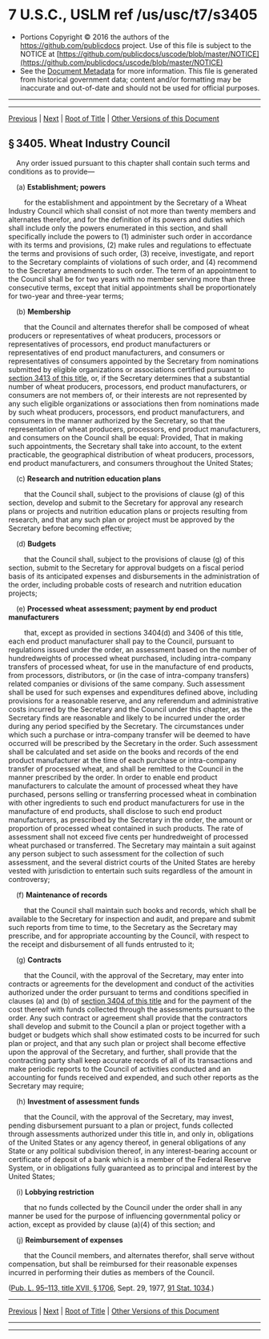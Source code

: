 ---
---

# 7 U.S.C., USLM ref /us/usc/t7/s3405

* Portions Copyright © 2016 the authors of the https://github.com/publicdocs project.
  Use of this file is subject to the NOTICE at [https://github.com/publicdocs/uscode/blob/master/NOTICE](https://github.com/publicdocs/uscode/blob/master/NOTICE)
* See the [Document Metadata](././../../../..//README.md) for more information.
  This file is generated from historical government data; content and/or formatting may be inaccurate and out-of-date and should not be used for official purposes.

----------
----------

[Previous](./../../../..//us/usc/t7/ch65/m__us_usc_t7_s3404.md) | [Next](./../../../..//us/usc/t7/ch65/m__us_usc_t7_s3406.md) | [Root of Title](./../../../../) | [Other Versions of this Document](https://publicdocs.github.io/go/links?ns=uslm&ref=%2Fus%2Fusc%2Ft7%2Fs3405)

## § 3405. Wheat Industry Council

    Any order issued pursuant to this chapter shall contain such terms and conditions as to provide—

    (a) __Establishment; powers__ 

        for the establishment and appointment by the Secretary of a Wheat Industry Council which shall consist of not more than twenty members and alternates therefor, and for the definition of its powers and duties which shall include only the powers enumerated in this section, and shall specifically include the powers to (1) administer such order in accordance with its terms and provisions, (2) make rules and regulations to effectuate the terms and provisions of such order, (3) receive, investigate, and report to the Secretary complaints of violations of such order, and (4) recommend to the Secretary amendments to such order. The term of an appointment to the Council shall be for two years with no member serving more than three consecutive terms, except that initial appointments shall be proportionately for two-year and three-year terms;

    (b) __Membership__ 

        that the Council and alternates therefor shall be composed of wheat producers or representatives of wheat producers, processors or representatives of processors, end product manufacturers or representatives of end product manufacturers, and consumers or representatives of consumers appointed by the Secretary from nominations submitted by eligible organizations or associations certified pursuant to [section 3413 of this title][/us/usc/t7/s3413], or, if the Secretary determines that a substantial number of wheat producers, processors, end product manufacturers, or consumers are not members of, or their interests are not represented by any such eligible organizations or associations then from nominations made by such wheat producers, processors, end product manufacturers, and consumers in the manner authorized by the Secretary, so that the representation of wheat producers, proc­essors, end product manufacturers, and consumers on the Council shall be equal: Provided, That in making such appointments, the Secretary shall take into account, to the extent practicable, the geographical distribution of wheat producers, processors, end product manufacturers, and consumers throughout the United States;

    (c) __Research and nutrition education plans__ 

        that the Council shall, subject to the provisions of clause (g) of this section, develop and submit to the Secretary for approval any research plans or projects and nutrition education plans or projects resulting from research, and that any such plan or project must be approved by the Secretary before becoming effective;

    (d) __Budgets__ 

        that the Council shall, subject to the provisions of clause (g) of this section, submit to the Secretary for approval budgets on a fiscal period basis of its anticipated expenses and disbursements in the administration of the order, including probable costs of research and nutrition education projects;

    (e) __Processed wheat assessment; payment by end product manufacturers__ 

        that, except as provided in sections 3404(d) and 3406 of this title, each end product manufacturer shall pay to the Council, pursuant to regulations issued under the order, an assessment based on the number of hundredweights of processed wheat purchased, including intra-company transfers of processed wheat, for use in the manufacture of end products, from processors, distributors, or (in the case of intra-company transfers) related companies or divisions of the same company. Such assessment shall be used for such expenses and expenditures defined above, including provisions for a reasonable reserve, and any referendum and administrative costs incurred by the Secretary and the Council under this chapter, as the Secretary finds are reasonable and likely to be incurred under the order during any period specified by the Secretary. The circumstances under which such a purchase or intra-company transfer will be deemed to have occurred will be prescribed by the Secretary in the order. Such assessment shall be calculated and set aside on the books and records of the end product manufacturer at the time of each purchase or intra-company transfer of processed wheat, and shall be remitted to the Council in the manner prescribed by the order. In order to enable end product manufacturers to calculate the amount of processed wheat they have purchased, persons selling or transferring processed wheat in combination with other ingredients to such end product manufacturers for use in the manufacture of end products, shall disclose to such end product manufacturers, as prescribed by the Secretary in the order, the amount or proportion of processed wheat contained in such products. The rate of assessment shall not exceed five cents per hundredweight of processed wheat purchased or transferred. The Secretary may maintain a suit against any person subject to such assessment for the collection of such assessment, and the several district courts of the United States are hereby vested with jurisdiction to entertain such suits regardless of the amount in controversy;

    (f) __Maintenance of records__ 

        that the Council shall maintain such books and records, which shall be available to the Secretary for inspection and audit, and prepare and submit such reports from time to time, to the Secretary as the Secretary may prescribe, and for appropriate accounting by the Council, with respect to the receipt and disbursement of all funds entrusted to it;

    (g) __Contracts__ 

        that the Council, with the approval of the Secretary, may enter into contracts or agreements for the development and conduct of the activities authorized under the order pursuant to terms and conditions specified in clauses (a) and (b) of [section 3404 of this title][/us/usc/t7/s3404] and for the payment of the cost thereof with funds collected through the assessments pursuant to the order. Any such contract or agreement shall provide that the contractors shall develop and submit to the Council a plan or project together with a budget or budgets which shall show estimated costs to be incurred for such plan or project, and that any such plan or project shall become effective upon the approval of the Secretary, and further, shall provide that the contracting party shall keep accurate records of all of its transactions and make periodic reports to the Council of activities conducted and an accounting for funds received and expended, and such other reports as the Secretary may require;

    (h) __Investment of assessment funds__ 

        that the Council, with the approval of the Secretary, may invest, pending disbursement pursuant to a plan or project, funds collected through assessments authorized under this title in, and only in, obligations of the United States or any agency thereof, in general obligations of any State or any political subdivision thereof, in any interest-bearing account or certificate of deposit of a bank which is a member of the Federal Reserve System, or in obligations fully guaranteed as to principal and interest by the United States;

    (i) __Lobbying restriction__ 

        that no funds collected by the Council under the order shall in any manner be used for the purpose of influencing governmental policy or action, except as provided by clause (a)(4) of this section; and

    (j) __Reimbursement of expenses__ 

        that the Council members, and alternates therefor, shall serve without compensation, but shall be reimbursed for their reasonable expenses incurred in performing their duties as members of the Council.

([Pub. L. 95–113, title XVII, § 1706][/us/pl/95/113/s1706], Sept. 29, 1977, [91 Stat. 1034][/us/stat/91/1034].)

----------

[Previous](./../../../..//us/usc/t7/ch65/m__us_usc_t7_s3404.md) | [Next](./../../../..//us/usc/t7/ch65/m__us_usc_t7_s3406.md) | [Root of Title](./../../../../) | [Other Versions of this Document](https://publicdocs.github.io/go/links?ns=uslm&ref=%2Fus%2Fusc%2Ft7%2Fs3405)

----------
----------

[/us/usc/t7/s3413]: https://publicdocs.github.io/go/links?ns=uslm&ref=%2Fus%2Fusc%2Ft7%2Fs3413
[/us/usc/t7/s3404]: https://publicdocs.github.io/go/links?ns=uslm&ref=%2Fus%2Fusc%2Ft7%2Fs3404
[/us/pl/95/113/s1706]: https://publicdocs.github.io/go/links?ns=uslm&ref=%2Fus%2Fpl%2F95%2F113%2Fs1706
[/us/stat/91/1034]: https://publicdocs.github.io/go/links?ns=uslm&ref=%2Fus%2Fstat%2F91%2F1034


